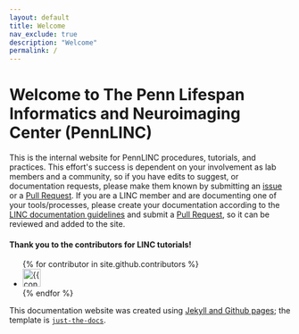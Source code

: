 ```yaml
---
layout: default
title: Welcome
nav_exclude: true
description: "Welcome"
permalink: /
---
```


# Welcome to The Penn Lifespan Informatics and Neuroimaging Center (PennLINC)

This is the internal website for PennLINC procedures, tutorials, and practices.  This effort's success is dependent on your involvement as lab members and a community, so if you have edits to suggest, or documentation requests, please make them known by submitting an [issue](https://github.com/PennLINC/PennLINC.github.io/issues) or a [Pull Request](https://github.com/PennLINC/PennLINC.github.io/pulls). If you are a LINC member and are documenting one of your tools/processes, please create your documentation according to the [LINC documentation guidelines](/docs/documentation/documentation_guidelines) and submit a [Pull Request](https://github.com/PennLINC/PennLINC.github.io/pulls), so it can be reviewed and added to the site.

#### Thank you to the contributors for LINC tutorials!
<ul class="list-style-none">
{% for contributor in site.github.contributors %}
  <li class="d-inline-block mr-1">
     <a href="{{ contributor.html_url }}"><img src="{{ contributor.avatar_url }}" width="32" height="32" alt="{{ contributor.login }}"/></a>
  </li>
{% endfor %}
</ul>


This documentation website was created using [Jekyll and Github pages](https://help.github.com/en/github/working-with-github-pages/setting-up-a-github-pages-site-with-jekyll); the template is [`just-the-docs`](https://pmarsceill.github.io/just-the-docs/).
